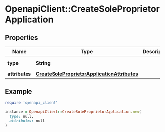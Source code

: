 # OpenapiClient::CreateSoleProprietorApplication

## Properties

| Name | Type | Description | Notes |
| ---- | ---- | ----------- | ----- |
| **type** | **String** |  | [default to &#39;individualApplication&#39;] |
| **attributes** | [**CreateSoleProprietorApplicationAttributes**](CreateSoleProprietorApplicationAttributes.md) |  |  |

## Example

```ruby
require 'openapi_client'

instance = OpenapiClient::CreateSoleProprietorApplication.new(
  type: null,
  attributes: null
)
```

